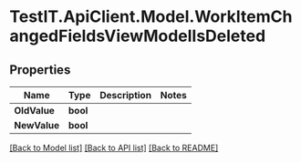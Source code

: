 # TestIT.ApiClient.Model.WorkItemChangedFieldsViewModelIsDeleted

## Properties

Name | Type | Description | Notes
------------ | ------------- | ------------- | -------------
**OldValue** | **bool** |  | 
**NewValue** | **bool** |  | 

[[Back to Model list]](../README.md#documentation-for-models) [[Back to API list]](../README.md#documentation-for-api-endpoints) [[Back to README]](../README.md)

